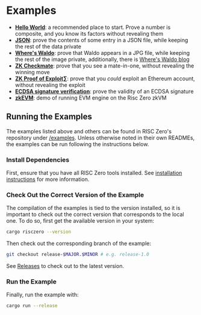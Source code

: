 # Examples

- **[Hello World][example-hello]**: a recommended place to start. Prove a number
  is composite, and you know its factors without revealing them
- **[JSON][example-json]**: prove the contents of some entry in a JSON file,
  while keeping the rest of the data private
- **[Where's Waldo][example-waldo]**: prove that Waldo appears in a JPG file,
  while keeping the rest of the image private, additionally, there is [Where's
  Waldo blog][waldo-blog]
- **[ZK Checkmate][example-chess]**: prove that you see a mate-in-one, without
  revealing the winning move
- **[ZK Proof of Exploit][zkpoex]∑**: prove that you _could_ exploit an Ethereum
  account, without revealing the exploit
- **[ECDSA signature verification][example-ecdsa]**: prove the validity of an
  ECDSA signature
- **[zkEVM][example-zkevm]**: demo of running EVM engine on the Risc Zero zkVM

## Running the Examples

The examples listed above and others can be found in RISC Zero's repository
under [/examples][examples-dir]. Unless otherwise noted in their own READMEs,
the examples can be run following the instructions below.

### Install Dependencies

First, ensure that you have all RISC Zero tools installed. See [installation
instructions][install] for more information.

### Check Out the Correct Version of the Example

The compilation of the examples is tied to the version installed, so it is
important to check out the correct version that corresponds to the local one. To
do so, first get the available version in your system:

```bash
cargo risczero --version
```

Then check out the corresponding branch of the example:

```bash
git checkout release-$MAJOR.$MINOR # e.g. release-1.0
```

See [Releases][releases] to check out to the latest version.

### Run the Example

Finally, run the example with:

```bash
cargo run --release
```

[example-chess]: https://github.com/risc0/risc0/tree/main/examples/chess
[example-ecdsa]: https://github.com/risc0/risc0/tree/main/examples/ecdsa
[example-hello]: https://github.com/risc0/risc0/tree/main/examples/hello-world
[example-json]: https://github.com/risc0/risc0/tree/main/examples/json
[example-waldo]: https://github.com/risc0/risc0/tree/main/examples/waldo
[example-zkevm]: https://github.com/risc0/risc0/tree/main/examples/zkevm-demo
[examples-dir]: https://github.com/risc0/risc0/tree/main/examples
[install]: ./install.md
[releases]: https://github.com/risc0/risc0/releases
[waldo-blog]: https://risczero.com/blog/waldo
[zkpoex]: https://risczero.com/blog/zkpoex
